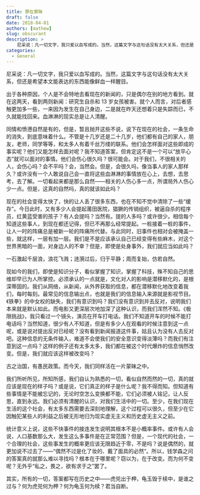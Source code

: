 ```yaml
---
title: 罪在蒙昧
draft: false
date: 2018-04-01
authors: [mathew]
slug: obscurant
description: >
    尼采说：凡一切文字，我只爱以血写成的。当然，这篇文字与这句话没有太大关系，但还是希望本文能表达的东西能像鲜血一样醒目。
categories:
  - General
---
```



尼采说：凡一切文字，我只爱以血写成的。当然，这篇文字与这句话没有太大关系，但还是希望本文能表达的东西能像鲜血一样醒目。

<!-- more -->

出于各种原因，个人是不会特地去看现在的新闻的，只是偶尔在别的地方看到。就在这两天，看到两则新闻：研究生自杀和 13 岁女孩被害。就个人而言，对后者感触更加多一些，一来因为发生在自己身边，二是就在昨天还想着只是失踪而已，不久就能找回来。血淋淋的现实总是让人清醒。

同情和愤懑自然是有的，但是，暂且抛开这些不说，说下在现在的社会，一条生命的消失，到底意味着什么。不管是十几岁还是二十几岁，他们都有自己的家人，朋友，老师，同学等等，和太多人有着千丝万缕的联系。他们会怎样面对这些即成的事实呢？他们又能怎样去面对呢？我不知道答案，但肯定这不是一个可以“放平心态”就可以面对的事情。他们会伤心很久吗？很可能会。对于我们，不很相关的人，会伤心吗？会不平吗？会，当然会。但是，会很久吗，像当事人的家人那样久？或许没有一个人敢说自己会一直将这些血淋淋的事情放在心上，去想，去思考，去了解。一切看起来都是那么自然——相关的人伤心多一点，所谓局外人伤心少一点。但是，这真的自然吗，真的就该如此吗？

现在的社会变得太快了，快的让人丢了很多东西，也在不知不觉中清除了一些“缓存”。今日此时，又有多少人会提起莆田医院，猖獗的传销组织，被逼自杀的程序员，红黄蓝受害的孩子？有人会提吗？当然有。提的人多吗？或许很少。相信每个知道这些事人，到现在都还记得，但已不再那么经常提起。一桩接着一桩的事件，让人一时的阵痛总是被新一轮的阵痛所代替。与此同时，旧事件也相对会被掩盖一些，就这样，一层有加一层。我们是不是应该承认自己已经变得有些麻木，对这个世界黑暗的一面，对身边人的不幸？但是，即使是处身事外，我们就应当如此吗？


一石激起千层浪，浪花飞溅；涟漪过后，归于平静；周而复始，仿若自然。


现如今的我们，即使是知识分子，看似掌握了知识，掌握了科技，殊不知自己的思维却早已为人所掌控。必须承认的一点就是，文化对人的影响是潜移默化的，是根深蒂固的。我们从网络，从新闻，从外界获取的信息，都在潜移默化地改变着我们，每时每刻。最常见的信息输出点，也就是我们的信息输入来源就是影视节目。《铁拳》的中女权的缺失，我们有意识到吗？我们没有意识到并去反对，说明我们本来就是默认如此。而电影又更深层次地加深了这种认识，而我们浑然不知。《极限挑战》，我只看过一个镜头，演员在开车打电话。我们不知道开车的时候不能打电话吗？当然知道，很少有人不知道，但是有多少人在观看的时候注意到这一点呢，或是说对提出反对已经呢？没有看到新闻报道这件事，姑且认为没有人去反对吧。这种信息的无条件输入，难道不会使我们的安全意识变得淡薄吗？而我们有注意到这一点吗？这样的例子还有太多太多，我们都在被这个时代爆炸的信息悄然改变。但是，我们就应该这样被改变吗？

古之治国，有愚民政策。而今天，我们同样活在一片蒙昧之中。


我们所听所见，所知所感，我们自认为熟悉的一切，看似自然而然的一切，真的就应该是现在的样子吗？或是说，它们真正的样子是什么呢？我不得而知。但知道有些事情是不能被忘记的，无论时空怎么变换都不能，它们必须被人铭记，让人反思，直到永远。我们必须有清醒的认识，对我们生活中的一切。至少，在我们现在生活的这个社会，有太多东西需要去深刻地理解，这个过程可以很久，但至少在它因触犯某些人的利益之后被无形地归为现实虚无主义和历史虚无主义之前。

统计意义上说，这些不快事件的接连发生说明其根本不是小概率事件。或许有人会说，人口基数那么大，发生这么多事件是在正常范围？但是，一个现代的社会，一个合理的社会，这些事发生的概率更应该无限趋近于零，不是吗？说是偶然的，就更加说不过去了——“偶然不过是化了妆的、戴了面具的必然”。所以，钱学森之问的答案真的就那么难以寻找吗？根本在于哪里呢？窃以为，在于改变。而为何不变呢？无外乎“私之，畏之，欲有求于之”罢了。

其实，所有的一切，答案都写在历史之中——虎兕出于柙，龟玉毁于椟中，是谁之过与？何为虎兕何为柙？何为龟玉何为椟？君当自断。

